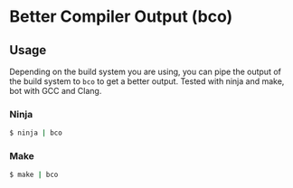 # Better Compiler Output (bco)

## Usage
Depending on the build system you are using, you can pipe the output of the build system to `bco` to get a better output.
Tested with ninja and make, bot with GCC and Clang.

### Ninja
```bash
$ ninja | bco
```

### Make
```bash
$ make | bco
```
